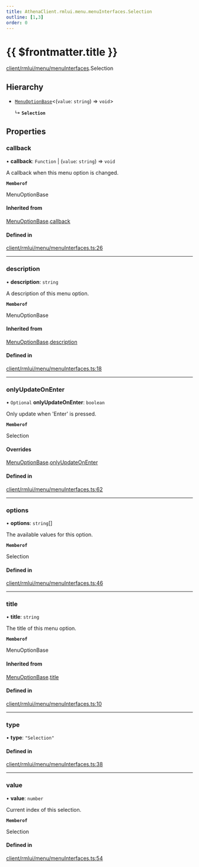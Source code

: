 ```yaml
---
title: AthenaClient.rmlui.menu.menuInterfaces.Selection
outline: [1,3]
order: 0
---
```


# {{ $frontmatter.title }}


[client/rmlui/menu/menuInterfaces](../modules/client_rmlui_menu_menuInterfaces.md).Selection

## Hierarchy

- [`MenuOptionBase`](client_rmlui_menu_menuInterfaces__internal__MenuOptionBase.md)<(`value`: `string`) => `void`\>

  ↳ **`Selection`**

## Properties

### callback

• **callback**: `Function` \| (`value`: `string`) => `void`

A callback when this menu option is changed.

**`Memberof`**

MenuOptionBase

#### Inherited from

[MenuOptionBase](client_rmlui_menu_menuInterfaces__internal__MenuOptionBase.md).[callback](client_rmlui_menu_menuInterfaces__internal__MenuOptionBase.md#callback)

#### Defined in

[client/rmlui/menu/menuInterfaces.ts:26](https://github.com/Stuyk/altv-athena/blob/ae8402672/src/core/client/rmlui/menu/menuInterfaces.ts#L26)

___

### description

• **description**: `string`

A description of this menu option.

**`Memberof`**

MenuOptionBase

#### Inherited from

[MenuOptionBase](client_rmlui_menu_menuInterfaces__internal__MenuOptionBase.md).[description](client_rmlui_menu_menuInterfaces__internal__MenuOptionBase.md#description)

#### Defined in

[client/rmlui/menu/menuInterfaces.ts:18](https://github.com/Stuyk/altv-athena/blob/ae8402672/src/core/client/rmlui/menu/menuInterfaces.ts#L18)

___

### onlyUpdateOnEnter

• `Optional` **onlyUpdateOnEnter**: `boolean`

Only update when 'Enter' is pressed.

**`Memberof`**

Selection

#### Overrides

[MenuOptionBase](client_rmlui_menu_menuInterfaces__internal__MenuOptionBase.md).[onlyUpdateOnEnter](client_rmlui_menu_menuInterfaces__internal__MenuOptionBase.md#onlyUpdateOnEnter)

#### Defined in

[client/rmlui/menu/menuInterfaces.ts:62](https://github.com/Stuyk/altv-athena/blob/ae8402672/src/core/client/rmlui/menu/menuInterfaces.ts#L62)

___

### options

• **options**: `string`[]

The available values for this option.

**`Memberof`**

Selection

#### Defined in

[client/rmlui/menu/menuInterfaces.ts:46](https://github.com/Stuyk/altv-athena/blob/ae8402672/src/core/client/rmlui/menu/menuInterfaces.ts#L46)

___

### title

• **title**: `string`

The title of this menu option.

**`Memberof`**

MenuOptionBase

#### Inherited from

[MenuOptionBase](client_rmlui_menu_menuInterfaces__internal__MenuOptionBase.md).[title](client_rmlui_menu_menuInterfaces__internal__MenuOptionBase.md#title)

#### Defined in

[client/rmlui/menu/menuInterfaces.ts:10](https://github.com/Stuyk/altv-athena/blob/ae8402672/src/core/client/rmlui/menu/menuInterfaces.ts#L10)

___

### type

• **type**: ``"Selection"``

#### Defined in

[client/rmlui/menu/menuInterfaces.ts:38](https://github.com/Stuyk/altv-athena/blob/ae8402672/src/core/client/rmlui/menu/menuInterfaces.ts#L38)

___

### value

• **value**: `number`

Current index of this selection.

**`Memberof`**

Selection

#### Defined in

[client/rmlui/menu/menuInterfaces.ts:54](https://github.com/Stuyk/altv-athena/blob/ae8402672/src/core/client/rmlui/menu/menuInterfaces.ts#L54)
